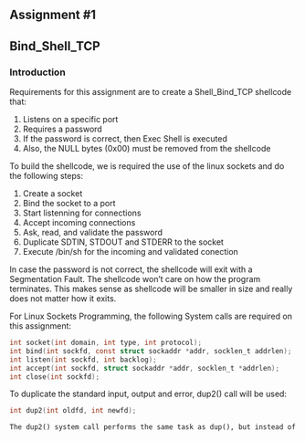 ## Assignment #1
## Bind_Shell_TCP

### Introduction
Requirements for this assignment are to create a Shell_Bind_TCP shellcode that: 

1. Listens on a specific port 
2. Requires a password 
3. If the password is correct, then Exec Shell is executed 
4. Also, the NULL bytes (0x00) must be removed from the shellcode 

To build the shellcode, we is required the use of the linux sockets and do the following steps: 

1. Create a socket 
2. Bind the socket to a port 
3. Start listenning for connections 
4. Accept incoming connections 
5. Ask, read, and validate the password 
6. Duplicate SDTIN, STDOUT and STDERR to the socket 
7. Execute /bin/sh for the incoming and validated conection 

In case the password is not correct, the shellcode will exit with a Segmentation Fault. The shellcode won’t care on how the program terminates. This makes sense as shellcode will be smaller in size and really does not matter how it exits. 

For Linux Sockets Programming, the following System calls are required on this assignment: 

```c
int socket(int domain, int type, int protocol); 
int bind(int sockfd, const struct sockaddr *addr, socklen_t addrlen); 
int listen(int sockfd, int backlog); 
int accept(int sockfd, struct sockaddr *addr, socklen_t *addrlen); 
int close(int sockfd); 
```
To duplicate the standard input, output and error, dup2() call will be used: 

```c
int dup2(int oldfd, int newfd); 
```
```markdown
The dup2() system call performs the same task as dup(), but instead of using the lowest-numbered unused file descriptor,  it uses the file descriptor number specified in newfd.  If the file descriptor newfd was previously open, it is silently closed before being reused.  
```


